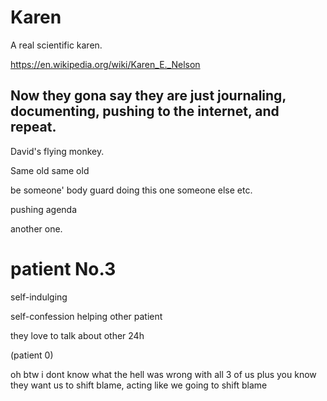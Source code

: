 # Karen

A real scientific karen.

https://en.wikipedia.org/wiki/Karen_E._Nelson

## Now they gona say they are just journaling, documenting, pushing to the internet, and repeat.

David's flying monkey.

Same old same old

be someone' body guard doing this one someone else etc.

pushing agenda 

another one.

# patient No.3

self-indulging

self-confession
helping other patient

they love to talk about other 24h

(patient 0)

oh btw i dont know what the hell was wrong with all 3 of us plus you know they want us to shift blame, acting like we going to shift blame
